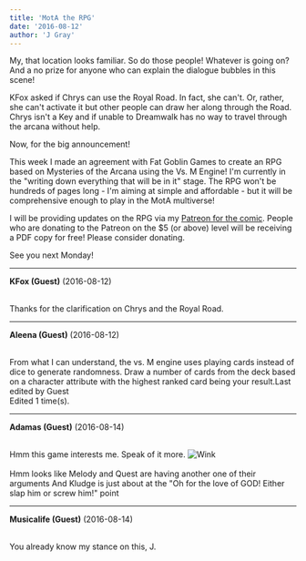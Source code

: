 ```yaml
---
title: 'MotA the RPG'
date: '2016-08-12'
author: 'J Gray'
---
```


<p>My, that location looks familiar. So do those people! Whatever is going on? And a no prize for anyone who can explain the dialogue bubbles in this scene!</p><p>KFox asked if Chrys can use the Royal Road. In fact, she can't. Or, rather, she can't activate it but other people can draw her along through the Road. Chrys isn't a Key and if unable to Dreamwalk has no way to travel through the arcana without help.</p><p>Now, for the big announcement!</p><p>This week I made an agreement with Fat Goblin Games to create an RPG based on Mysteries of the Arcana using the Vs. M Engine! I'm currently in the "writing down everything that will be in it" stage. The RPG won't be hundreds of pages long - I'm aiming at simple and affordable - but it will be comprehensive enough to play in the MotA multiverse! </p><p>I will be providing updates on the RPG via my <a href="https://www.patreon.com/user?u=452395" target="_blank">Patreon for the comic</a>. People who are donating to the Patreon on the $5 (or above) level will be receiving a PDF copy for free! Please consider donating. </p><p>See you next Monday!</p>

---
**KFox (Guest)** (2016-08-12)

<br> Thanks for the clarification on Chrys and the Royal Road.

---
**Aleena (Guest)** (2016-08-12)

<br> From what I can understand, the vs. M engine uses playing cards instead of dice to generate randomness. Draw a number of cards from the deck based on a character attribute with the highest ranked card being your result.Last edited by Guest<br>Edited 1 time(s).

---
**Adamas (Guest)** (2016-08-14)

<br> Hmm this game interests me. Speak of it more. <img src="//smilies/wink1.gif" alt="Wink" border="0"><br><br>Hmm looks like Melody and Quest are having another one of their arguments And Kludge is just about at the "Oh for the love of GOD! Either slap him or screw him!" point <br>

---
**Musicalife (Guest)** (2016-08-14)

<br> You already know my stance on this, J.

